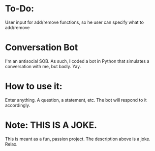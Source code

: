 # To-Do:
User input for add/remove functions, so he user can specify what to add/remove

# Conversation Bot
 I'm an antisocial SOB. As such, I coded a bot in Python that simulates a conversation with me, but badly. Yay.

 # How to use it:
 Enter anything. A question, a statement, etc. The bot will respond to it accordingly.

# Note: THIS IS A JOKE.
This is meant as a fun, passion project. The description above is a joke.
Relax.
